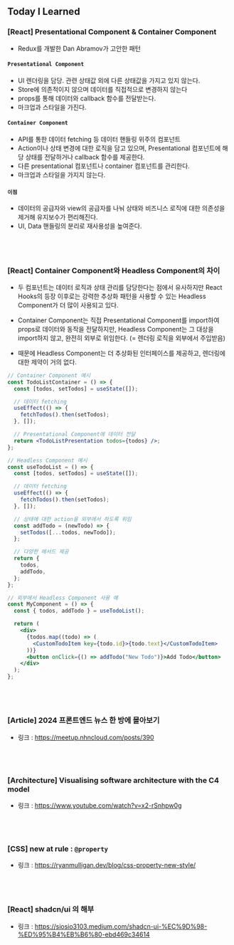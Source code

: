 ## Today I Learned

### [React] Presentational Component & Container Component

- Redux를 개발한 Dan Abramov가 고안한 패턴

#### `Presentational Component`

- UI 렌더링을 담당. 관련 상태값 외에 다른 상태값을 가지고 있지 않는다.
- Store에 의존적이지 않으며 데이터를 직접적으로 변경하지 않는다
- props를 통해 데이터와 callback 함수를 전달받는다.
- 마크업과 스타일을 가진다.

#### `Container Component`

- API를 통한 데이터 fetching 등 데이터 핸들링 위주의 컴포넌트
- Action이나 상태 변경에 대한 로직을 담고 있으며, Presentational 컴포넌트에 해당 상태를 전달하거나 callback 함수를 제공한다.
- 다른 presentational 컴포넌트나 container 컴포넌트를 관리한다.
- 마크업과 스타일을 가지지 않는다.

#### `이점`

- 데이터의 공급자와 view의 공급자를 나눠 상태와 비즈니스 로직에 대한 의존성을 제거해 유지보수가 편리해진다.
- UI, Data 핸들링의 분리로 재사용성을 높여준다.

## <br />

### [React] Container Component와 Headless Component의 차이

- 두 컴포넌트는 데이터 로직과 상태 관리를 담당한다는 점에서 유사하지만 React Hooks의 등장 이후로는 강력한 추상화 패턴을 사용할 수 있는 Headless Component가 더 많이 사용되고 있다.

- Container Component는 직접 Presentational Component를 import하여 props로 데이터와 동작을 전달하지만, Headless Component는 그 대상을 import하지 않고, 완전히 외부로 위임한다. (= 렌더링 로직을 외부에서 주입받음)

- 때문에 Headless Component는 더 추상화된 인터페이스를 제공하고, 렌더링에 대한 제약이 거의 없다.

```jsx
// Container Component 예시
const TodoListContainer = () => {
  const [todos, setTodos] = useState([]);

  // 데이터 fetching
  useEffect(() => {
    fetchTodos().then(setTodos);
  }, []);

  // Presentational Component에 데이터 전달
  return <TodoListPresentation todos={todos} />;
};
```

```jsx
// Headless Component 예시
const useTodoList = () => {
  const [todos, setTodos] = useState([]);

  // 데이터 fetching
  useEffect(() => {
    fetchTodos().then(setTodos);
  }, []);

  // 상태에 대한 action을 외부에서 하도록 위임
  const addTodo = (newTodo) => {
    setTodos([...todos, newTodo]);
  };

  // 다양한 메서드 제공
  return {
    todos,
    addTodo,
  };
};
```

```jsx
// 외부에서 Headless Component 사용 예
const MyComponent = () => {
  const { todos, addTodo } = useTodoList();

  return (
    <div>
      {todos.map((todo) => (
        <CustomTodoItem key={todo.id}>{todo.text}</CustomTodoItem>
      ))}
      <button onClick={() => addTodo("New Todo")}>Add Todo</button>
    </div>
  );
};
```

## <br />

### [Article] 2024 프론트엔드 뉴스 한 방에 몰아보기

- 링크 : https://meetup.nhncloud.com/posts/390

## <br />

### [Architecture] Visualising software architecture with the C4 model

- 링크 : https://www.youtube.com/watch?v=x2-rSnhpw0g

## <br />

### [CSS] new at rule : `@property`

- 링크 : https://ryanmulligan.dev/blog/css-property-new-style/

## <br />

### [React] shadcn/ui 의 해부

- 링크 : https://siosio3103.medium.com/shadcn-ui-%EC%9D%98-%ED%95%B4%EB%B6%80-ebd469c34614
